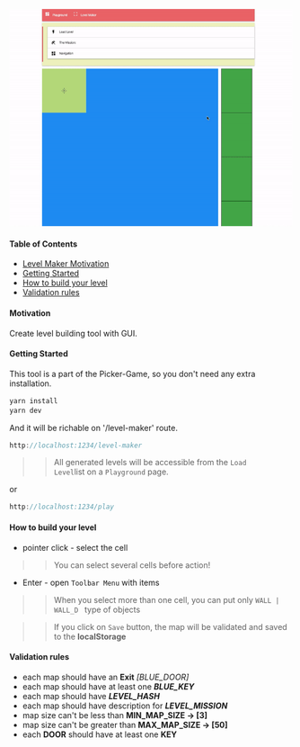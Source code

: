 <p>
  <img src='../../assets/level_maker_demo.gif' />

</p>

#### Table of Contents

- [Level Maker Motivation](#motivation)
- [Getting Started](#getting-started)
- [How to build your level](#how-to-build-your-level)
- [Validation rules](#validation-rules)

#### Motivation

Create level building tool with GUI.

#### Getting Started

This tool is a part of the Picker-Game, so you don't need any extra installation.

```javascript
yarn install
yarn dev
```

And it will be richable on '/level-maker' route.

```javascript
http://localhost:1234/level-maker
```

> > All generated levels will be accessible from the <code>Load Level</code>list on a <code>Playground</code> page.

or

```javascript
http://localhost:1234/play
```

#### How to build your level

- pointer click - select the cell

> > You can select several cells before action!

- Enter - open <code>Toolbar Menu</code> with items

> > When you select more than one cell, you can put only <code>WALL | WALL_D </code> type of objects

> > If you click on <code>Save</code> button, the map will be validated and saved to the <strong>localStorage</strong>

#### Validation rules

- each map should have an <strong>Exit</strong> <i>[BLUE_DOOR]</i>
- each map should have at least one <strong><i>BLUE_KEY</i></strong>
- each map should have <strong><i>LEVEL_HASH</i></strong>
- each map should have description for <strong><i>LEVEL_MISSION</i></strong>
- map size can't be less than <strong>MIN_MAP_SIZE -> [3]</strong>
- map size can't be greater than <strong>MAX_MAP_SIZE -> [50]</strong>
- each <b>DOOR</b> should have at least one <b>KEY</b>

